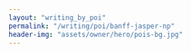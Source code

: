 ```yaml
---
layout: "writing_by_poi"
permalink: "/writing/poi/banff-jasper-np"
header-img: "assets/owner/hero/pois-bg.jpg"
---
```

